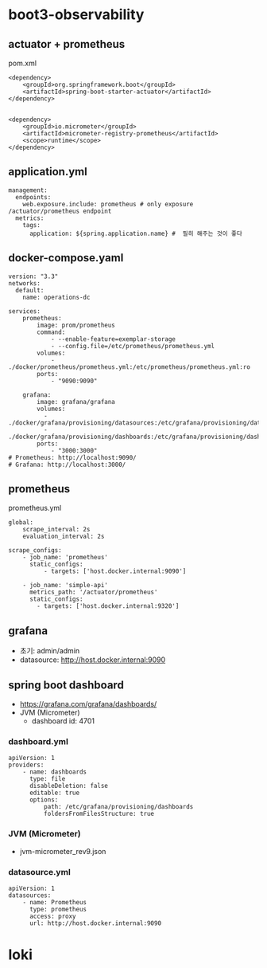 # boot3-observability

## actuator + prometheus 
pom.xml
```
<dependency>
    <groupId>org.springframework.boot</groupId>
    <artifactId>spring-boot-starter-actuator</artifactId>
</dependency>


<dependency>
    <groupId>io.micrometer</groupId>
    <artifactId>micrometer-registry-prometheus</artifactId>		
    <scope>runtime</scope>
</dependency>

```

## application.yml
```
management: 
  endpoints:
    web.exposure.include: prometheus # only exposure /actuator/prometheus endpoint
  metrics:
    tags:
      application: ${spring.application.name} #  필히 해주는 것이 좋다

```

## docker-compose.yaml
```
version: "3.3" 
networks:
  default:
    name: operations-dc

services:    
    prometheus:
        image: prom/prometheus       
        command:
            - --enable-feature=exemplar-storage
            - --config.file=/etc/prometheus/prometheus.yml
        volumes:
            - ./docker/prometheus/prometheus.yml:/etc/prometheus/prometheus.yml:ro
        ports:
            - "9090:9090"

    grafana:
        image: grafana/grafana    
        volumes:
          - ./docker/grafana/provisioning/datasources:/etc/grafana/provisioning/datasources:ro
          - ./docker/grafana/provisioning/dashboards:/etc/grafana/provisioning/dashboards:ro        
        ports:
            - "3000:3000"
# Prometheus: http://localhost:9090/
# Grafana: http://localhost:3000/

```
## prometheus

prometheus.yml
```
global:
    scrape_interval: 2s
    evaluation_interval: 2s

scrape_configs:
    - job_name: 'prometheus'
      static_configs:
          - targets: ['host.docker.internal:9090']
          
    - job_name: 'simple-api'
      metrics_path: '/actuator/prometheus'
      static_configs:
        - targets: ['host.docker.internal:9320']

```

## grafana
- 초기: admin/admin 
- datasource: http://host.docker.internal:9090
## spring boot dashboard
- https://grafana.com/grafana/dashboards/
- JVM (Micrometer)
    - dashboard id: 4701

### dashboard.yml
```
apiVersion: 1
providers:
    - name: dashboards
      type: file
      disableDeletion: false
      editable: true
      options:
          path: /etc/grafana/provisioning/dashboards
          foldersFromFilesStructure: true
```
### JVM (Micrometer)
- jvm-micrometer_rev9.json

### datasource.yml
```
apiVersion: 1
datasources:
    - name: Prometheus
      type: prometheus
      access: proxy
      url: http://host.docker.internal:9090

```


# loki
